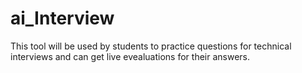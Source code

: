 # ai_Interview
This tool will be used by students to practice questions for technical interviews and can get live evealuations for their answers.
